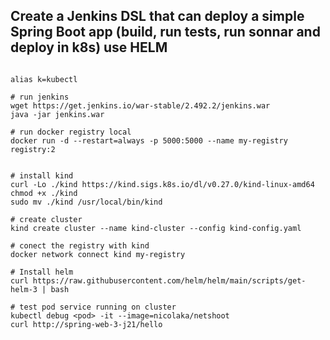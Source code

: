 ## Create a Jenkins DSL that can deploy a simple Spring Boot app (build, run tests, run sonnar and deploy in k8s) use HELM

```shell

alias k=kubectl

# run jenkins
wget https://get.jenkins.io/war-stable/2.492.2/jenkins.war
java -jar jenkins.war

# run docker registry local
docker run -d --restart=always -p 5000:5000 --name my-registry registry:2


# install kind
curl -Lo ./kind https://kind.sigs.k8s.io/dl/v0.27.0/kind-linux-amd64
chmod +x ./kind
sudo mv ./kind /usr/local/bin/kind

# create cluster
kind create cluster --name kind-cluster --config kind-config.yaml

# conect the registry with kind
docker network connect kind my-registry

# Install helm
curl https://raw.githubusercontent.com/helm/helm/main/scripts/get-helm-3 | bash

# test pod service running on cluster
kubectl debug <pod> -it --image=nicolaka/netshoot
curl http://spring-web-3-j21/hello
```
